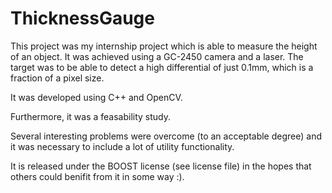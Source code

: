 # ThicknessGauge

This project was my internship project which is able to measure the height of an object.
It was achieved using a GC-2450 camera and a laser.
The target was to be able to detect a high differential of just 0.1mm, which is a fraction of a pixel size.

It was developed using C++ and OpenCV.

Furthermore, it was a feasability study.

Several interesting problems were overcome (to an acceptable degree) and it was necessary to include a lot of utility functionality.

It is released under the BOOST license (see license file) in the hopes that others could benifit from it in some way :).
